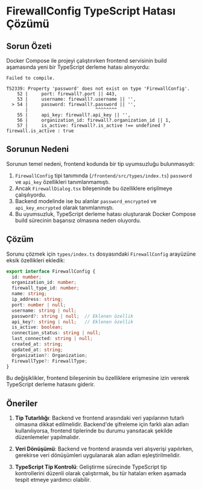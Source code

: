# FirewallConfig TypeScript Hatası Çözümü

## Sorun Özeti

Docker Compose ile projeyi çalıştırırken frontend servisinin build aşamasında yeni bir TypeScript derleme hatası alınıyordu:

```
Failed to compile.

TS2339: Property 'password' does not exist on type 'FirewallConfig'.
    52 |     port: firewall?.port || 443,
    53 |     username: firewall?.username || '',
  > 54 |     password: firewall?.password || '',
       |                         ^^^^^^^^
    55 |     api_key: firewall?.api_key || '',
    56 |     organization_id: firewall?.organization_id || 1,
    57 |     is_active: firewall?.is_active !== undefined ? firewall.is_active : true
```

## Sorunun Nedeni

Sorunun temel nedeni, frontend kodunda bir tip uyumsuzluğu bulunmasıydı:

1. `FirewallConfig` tipi tanımında (`/frontend/src/types/index.ts`) `password` ve `api_key` özellikleri tanımlanmamıştı.
2. Ancak `FirewallDialog.tsx` bileşeninde bu özelliklere erişilmeye çalışılıyordu.
3. Backend modelinde ise bu alanlar `password_encrypted` ve `api_key_encrypted` olarak tanımlanmıştı.
4. Bu uyumsuzluk, TypeScript derleme hatası oluşturarak Docker Compose build sürecinin başarısız olmasına neden oluyordu.

## Çözüm

Sorunu çözmek için `types/index.ts` dosyasındaki `FirewallConfig` arayüzüne eksik özellikleri ekledik:

```typescript
export interface FirewallConfig {
  id: number;
  organization_id: number;
  firewall_type_id: number;
  name: string;
  ip_address: string;
  port: number | null;
  username: string | null;
  password?: string | null;  // Eklenen özellik
  api_key?: string | null;   // Eklenen özellik
  is_active: boolean;
  connection_status: string | null;
  last_connected: string | null;
  created_at: string;
  updated_at: string;
  Organization?: Organization;
  FirewallType?: FirewallType;
}
```

Bu değişiklikler, frontend bileşeninin bu özelliklere erişmesine izin vererek TypeScript derleme hatasını giderir.

## Öneriler

1. **Tip Tutarlılığı**: Backend ve frontend arasındaki veri yapılarının tutarlı olmasına dikkat edilmelidir. Backend'de şifreleme için farklı alan adları kullanılıyorsa, frontend tiplerinde bu durumu yansıtacak şekilde düzenlemeler yapılmalıdır.

2. **Veri Dönüşümü**: Backend ve frontend arasında veri alışverişi yapılırken, gerekirse veri dönüşümleri uygulanarak alan adları eşleştirilmelidir.

3. **TypeScript Tip Kontrolü**: Geliştirme sürecinde TypeScript tip kontrollerini düzenli olarak çalıştırmak, bu tür hataları erken aşamada tespit etmeye yardımcı olabilir.
